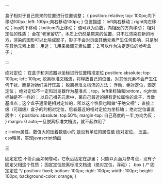 一

盒子相对于自己原来的位置进行位置调整；
{
    position: relative;
    top: 100px;向下移动100px;
    left: 100px;向右移动100px;
}
位置描述：
    left向右移动；right向左移动；top向下移动；bottom向上移动；
值可以为负数，向相反的方向移动；
相对定位的性质：
    会在“老家留坑”，本质上仍然是原来的位置，只不过渲染在新的地方，渲染的图形可以比喻成影子，影子不会对页面其他元素产生任何影响，只是附在其他元素上面；
用途：
    1.用来微调元素位置；
    2.可以作为决定定位的参考盒子；

二

绝对定位：
在盒子和浏览器以坐标进行位置精准定位
position: absolute;
top: 100px;
left: 100px;
脱离标准文档流，将释放自己的位置，对其他元素不会产生任何干扰，而是对她们进行压盖；
脱离标准文档流的方法：
    浮动，绝对定位，固定定位；
    绝对定位不一定和浏览器作为基准点；top，left坐标轴和bottom，right坐标轴是不一样的；
    以自己祖先元素中，离自己最近的拥有定位属性的盒子，当做基准点；这个盒子通常是相对定位的，所以这个性质也叫做“子绝父相”；
    直接上级（可越级）盒子的的相对定位，后者最近的相对定位为坐标轴；
绝对定位垂直居中：
    {
        position: absolute;
        top:50%;
        margin-top: 自己高度的一半,方向为反；
    }
margin: 0 auto;一旦脱离标准文档流，就不起作用了

z-index属性，数值大的压着数值小的,是没有单位的属性值
绝对定位，
压盖，css精灵，实现javascript动画


三

固定定位
    不管页面如何卷动，它永远固定在那里；
    只能以页面为参考点，没有子固定父相这个性质；
    固定定位脱离标准文档流（绝对定位，浮动）；
.box {
    /* 固定定位 */
    position: fixed;
    bottom: 100px;
    right: 100px;
    width: 100px;
    height: 100px;
    background-color: orange;
}
